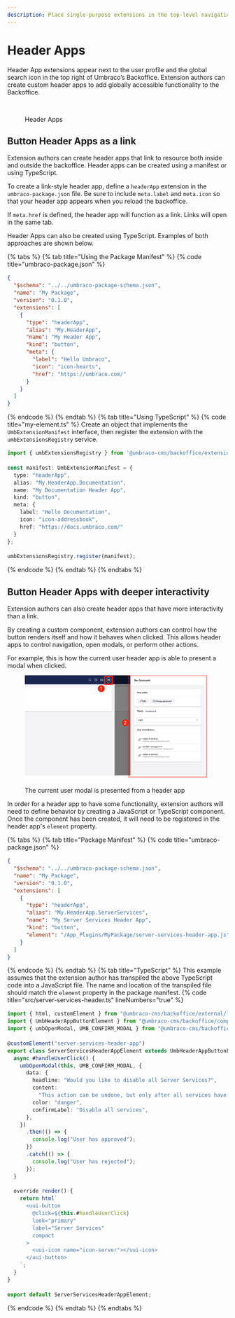 ```yaml
---
description: Place single-purpose extensions in the top-level navigation bar, next to the user profile avatar.
---
```


# Header Apps

Header App extensions appear next to the user profile and the global search icon in the top right of Umbraco’s Backoffice. Extension authors can create custom header apps to add globally accessible functionality to the Backoffice.

<figure><img src="../../../.gitbook/assets/header-apps.svg" alt=""><figcaption><p>Header Apps</p></figcaption></figure>

## Button Header Apps as a link
Extension authors can create header apps that link to resource both inside and outside the backoffice. Header apps can be created using a manifest or using TypeScript.

To create a link-style header app, define a `headerApp` extension in the `umbraco-package.json` file. Be sure to include `meta.label` and `meta.icon` so that your header app appears when you reload the backoffice.

If `meta.href` is defined, the header app will function as a link. Links will open in the same tab.

Header Apps can also be created using TypeScript. Examples of both approaches are shown below.

{% tabs %}
{% tab title="Using the Package Manifest" %}
{% code title="umbraco-package.json" %}
```json
{
  "$schema": "../../umbraco-package-schema.json",
  "name": "My Package",
  "version": "0.1.0",
  "extensions": [
    {
      "type": "headerApp",
      "alias": "My.HeaderApp",
      "name": "My Header App",
      "kind": "button",
      "meta": {
        "label": "Hello Umbraco",
        "icon": "icon-hearts",
        "href": "https://umbraco.com/"
      }
    }
  ]
}
```
{% endcode %}
{% endtab %}
{% tab title="Using TypeScript" %}
{% code title="my-element.ts" %}
Create an object that implements the `UmbExtensionManifest` interface, then register the extension with the `umbExtensionsRegistry` service.

```typescript
import { umbExtensionsRegistry } from '@umbraco-cms/backoffice/extension-registry';

const manifest: UmbExtensionManifest = {
  type: "headerApp",
  alias: "My.HeaderApp.Documentation",
  name: "My Documentation Header App",
  kind: "button",
  meta: {
    label: "Hello Documentation",
    icon: "icon-addressbook",
    href: "https://docs.umbraco.com/"
  }
};

umbExtensionsRegistry.register(manifest);
```
{% endcode %}
{% endtab %}
{% endtabs %}

## Button Header Apps with deeper interactivity

Extension authors can also create header apps that have more interactivity than a link.

By creating a custom component, extension authors can control how the button renders itself and how it behaves when clicked. This allows header apps to control navigation, open modals, or perform other actions.

For example, this is how the current user header app is able to present a modal when clicked.

<figure><img src="../../../.gitbook/assets/header-apps-custom.png" alt=""><figcaption><p>The current user modal is presented from a header app</p></figcaption></figure>

In order for a header app to have some functionality, extension authors will need to define behavior by creating a JavaScript or TypeScript component. Once the component has been created, it will need to be registered in the header app's `element` property.

{% tabs %}
{% tab title="Package Manifest" %}
{% code title="umbraco-package.json" %}
```json
{
  "$schema": "../../umbraco-package-schema.json",
  "name": "My Package",
  "version": "0.1.0",
  "extensions": [
    {
      "type": "headerApp",
      "alias": "My.HeaderApp.ServerServices",
      "name": "My Server Services Header App",
      "kind": "button",
      "element": "/App_Plugins/MyPackage/server-services-header-app.js"
    }
  ]
}
```
{% endcode %}
{% endtab %}
{% tab title="TypeScript" %}
This example assumes that the extension author has transpiled the above TypeScript code into a JavaScript file. The name and location of the transpiled file should match the `element` property in the package manifest.
{% code title="src/server-services-header.ts" lineNumbers="true" %}
```typescript
import { html, customElement } from "@umbraco-cms/backoffice/external/lit";
import { UmbHeaderAppButtonElement } from "@umbraco-cms/backoffice/components";
import { umbOpenModal, UMB_CONFIRM_MODAL } from "@umbraco-cms/backoffice/modal";

@customElement("server-services-header-app")
export class ServerServicesHeaderAppElement extends UmbHeaderAppButtonElement {
  async #handleUserClick() {
    umbOpenModal(this, UMB_CONFIRM_MODAL, {
      data: {
        headline: "Would you like to disable all Server Services?",
        content:
          "This action can be undone, but only after all services have stopped.",
        color: "danger",
        confirmLabel: "Disable all services",
      },
    })
      .then(() => {
        console.log("User has approved");
      })
      .catch(() => {
        console.log("User has rejected");
      });
  }

  override render() {
    return html`
      <uui-button
        @click=${this.#handleUserClick}
        look="primary"
        label="Server Services"
        compact
      >
        <uui-icon name="icon-server"></uui-icon>
      </uui-button>
    `;
  }
}

export default ServerServicesHeaderAppElement;
```
{% endcode %}
{% endtab %}
{% endtabs %}
